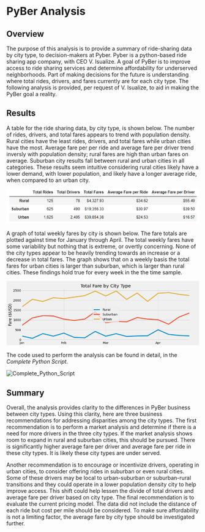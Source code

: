 # PyBer Analysis

## Overview

The purpose of this analysis is to provide a summary of ride-sharing data by city type, to decision-makers at Pyber. Pyber is a python-based ride sharing app company, with CEO V. Isualize. A goal of PyBer is to improve access to ride sharing services and determine affordability for underserved neighborhoods. Part of making decisions for the future is understanding where total rides, drivers, and fares currently are for each city type. The following analysis is provided, per request of V. Isualize, to aid in making the PyBer goal a reality.  

## Results

A table for the ride sharing data, by city type, is shown below. The number of rides, drivers, and total fares appears to trend with population density. Rural cities have the least rides, drivers, and total fares while urban cities have the most. Average fare per per ride and average fare per driver trend inversly with population density; rural fares are high than urban fares on average. Suburban city results fall between rural and urban cities in all categories. These results seem intuitive considering rural cities likely have a lower demand, with lower population, and likely have a longer average ride, when compared to an urban city. 

![PyBer_Ride_Sharing](/analysis/ride_sharing_by_city_type.png)

A graph of total weekly fares by city is shown below. The fare totals are plotted against time for January through April. The total weekly fares have some variability but nothing that is extreme, or overtly concerning. None of the city types appear to be heavily trending towards an increase or a decrease in total fares. The graph shows that on a weekly basis the total fares for urban cities is larger than suburban, which is larger than rural cities. These findings hold true for every week in the the time sample.  

![PyBer_Fare_Summary](/analysis/PyBer_fare_summary.png)


The code used to perform the analysis can be found in detail, in the *Complete Python Script*.

![Complete_Python_Script](PyBer_Challenge.ipynb)

## Summary

Overall, the analysis provides clarity to the differences in PyBer business between city types. Using this clarity, here are three business recommendations for addressing disparities among the city types. The first recommendation is to perform a market analysis and determine if there is a need for more drivers in the three city types. If the market analysis shows room to expand in rural and suburban cities, this should be pursued. There is significantly higher average fare per driver and average fare per ride in these city types. It is likely these city types are under served. 

Another recommendation is to encourage or incentivize drivers, operating in urban cities, to consider offering rides in suburban or even rural cities. Some of these drivers may be local to urban-suburban or suburban-rural transitions and they could operate in a lower population density city to help improve access. This shift could help lessen the divide of total drivers and average fare per driver based on city type. The final recommendation is to evaluate the current pricing model. The data did not include the distance of each ride but cost per mile should be considered. To make sure affordability is not a limiting factor, the average fare by city type should be investigated further.
